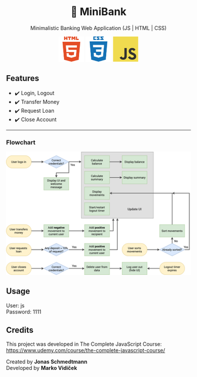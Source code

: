 <br />
<div align="center">
<h1 align="center">🏦 MiniBank</h1>

  <p align="center">
    Minimalistic Banking Web Application (JS | HTML | CSS)
    <p align="center">
<img src="https://github.com/devicons/devicon/blob/master/icons/html5/html5-plain-wordmark.svg" alt="html5"  width="70" height="70"/>
<img src="https://github.com/devicons/devicon/blob/master/icons/css3/css3-plain-wordmark.svg" alt="css3" width="70" height="70"/>
<img src="https://github.com/devicons/devicon/blob/master/icons/javascript/javascript-original.svg" alt="javascript" width="70" height="70"/>
</p>
  </p>
</div>

## Features
- ✔️ Login, Logout
- ✔️ Transfer Money
- ✔️ Request Loan
- ✔️ Close Account

------------

### Flowchart
<p align="center">
  <img src = "flowchart.png" width=700>
</p>

## Usage
User: js <br/>
Password: 1111

## Credits
This project was developed in The Complete JavaScript Course:
https://www.udemy.com/course/the-complete-javascript-course/

Created by **Jonas Schmedtmann** <br/>
Developed by **Marko Vidiček**

<!-- MARKDOWN LINKS & IMAGES -->
[flowchart-screenshot]: flowchart.png
